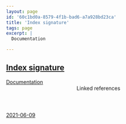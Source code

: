 ```yaml
---
layout: page
id: '60c1bd0a-8579-4f1b-bad6-a7a928bd23ca'
title: 'Index signature'
tags: page
excerpt: |
  Documentation

---
```

  
<h2 class="text-3xl font-semibold mb-4"><a href="/pages/index-signature">Index signature</a></h2>

<div class="space-y-2">
<div class="element-block ml-0"><div class="flex-1"><a class="text-indigo-400" href="https://www.typescriptlang.org/docs/handbook/2/objects.html#index-signatures" target="_blank" rel="">Documentation</a></div></div>
</div>



<section class="mt-8 space-y-2">
<header class="text-gray-500">Linked references</header>
<a class="block bg-gray-800 p-4 rounded text-teal-400 focus:outline-none focus:ring-2 focus:ring-offset-2 focus:ring-offset-gray-900 focus:ring-teal-400 hover:ring-2 hover:ring-offset-2 hover:ring-offset-gray-900 hover:ring-teal-400" href="/journals/2021-06-09">2021-06-09</a>
  </section>
